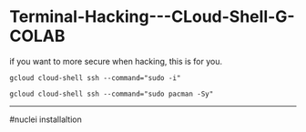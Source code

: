 # Terminal-Hacking---CLoud-Shell-G-COLAB
if you want to more secure when hacking, this is for you. 

```ad-quote
gcloud cloud-shell ssh --command="sudo -i"
```
```
gcloud cloud-shell ssh --command="sudo pacman -Sy"
```
---
#nuclei installaltion
